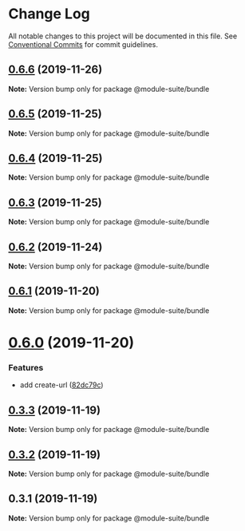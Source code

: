 # Change Log

All notable changes to this project will be documented in this file.
See [Conventional Commits](https://conventionalcommits.org) for commit guidelines.

## [0.6.6](https://github.com/zelzen/module-suite/compare/@module-suite/bundle@0.6.5...@module-suite/bundle@0.6.6) (2019-11-26)

**Note:** Version bump only for package @module-suite/bundle





## [0.6.5](https://github.com/zelzen/module-suite/compare/@module-suite/bundle@0.6.4...@module-suite/bundle@0.6.5) (2019-11-25)

**Note:** Version bump only for package @module-suite/bundle





## [0.6.4](https://github.com/zelzen/module-suite/compare/@module-suite/bundle@0.6.3...@module-suite/bundle@0.6.4) (2019-11-25)

**Note:** Version bump only for package @module-suite/bundle





## [0.6.3](https://github.com/zelzen/module-suite/compare/@module-suite/bundle@0.6.2...@module-suite/bundle@0.6.3) (2019-11-25)

**Note:** Version bump only for package @module-suite/bundle





## [0.6.2](https://github.com/zelzen/module-suite/compare/@module-suite/bundle@0.6.1...@module-suite/bundle@0.6.2) (2019-11-24)

**Note:** Version bump only for package @module-suite/bundle





## [0.6.1](https://github.com/zelzen/module-suite/compare/@module-suite/bundle@0.6.0...@module-suite/bundle@0.6.1) (2019-11-20)

**Note:** Version bump only for package @module-suite/bundle





# [0.6.0](https://github.com/zelzen/module-suite/compare/@module-suite/bundle@0.3.3...@module-suite/bundle@0.6.0) (2019-11-20)


### Features

* add create-url ([82dc79c](https://github.com/zelzen/module-suite/commit/82dc79cd4e1cba0173c52f2ea9bd31571be6161f))





## [0.3.3](https://github.com/zelzen/module-suite/compare/@module-suite/bundle@0.3.2...@module-suite/bundle@0.3.3) (2019-11-19)

**Note:** Version bump only for package @module-suite/bundle





## [0.3.2](https://github.com/zelzen/module-suite/compare/@module-suite/bundle@0.3.1...@module-suite/bundle@0.3.2) (2019-11-19)

**Note:** Version bump only for package @module-suite/bundle





## 0.3.1 (2019-11-19)

**Note:** Version bump only for package @module-suite/bundle
